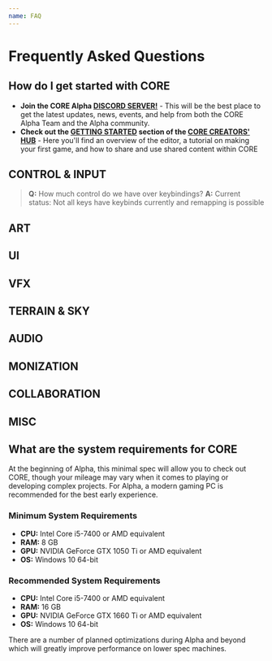 ```yaml
---
name: FAQ
---
```


# Frequently Asked Questions

## How do I get started with CORE

* **Join the CORE Alpha [DISCORD SERVER!](https://discord.gg/85k8A7V)** - This will be the best place to get the latest updates, news, events, and help from both the CORE Alpha Team and the Alpha community.
* **Check out the [GETTING STARTED](https://docs.coregames.com/getting_started/editor_intro/) section of the [CORE CREATORS' HUB](https://docs.coregames.com/)** - Here you'll find an overview of the editor, a tutorial on making your first game, and how to share and use shared content within CORE

## CONTROL & INPUT

> **Q:** How much control do we have over keybindings?
> **A:** Current status:  Not all keys have keybinds currently and remapping is possible

## ART

## UI

## VFX

## TERRAIN & SKY

## AUDIO

## MONIZATION

## COLLABORATION

## MISC

## What are the system requirements for CORE

At the beginning of Alpha, this minimal spec will allow you to check out CORE, though your mileage may vary when it comes to playing or developing complex projects. For Alpha, a modern gaming PC is recommended for the best early experience.

### **Minimum System Requirements**

* **CPU:** Intel Core i5-7400 or AMD equivalent
* **RAM:** 8 GB
* **GPU:** NVIDIA GeForce GTX 1050 Ti or AMD equivalent
* **OS:** Windows 10 64-bit

### **Recommended System Requirements**

* **CPU:** Intel Core i5-7400 or AMD equivalent
* **RAM:** 16 GB
* **GPU:** NVIDIA GeForce GTX 1660 Ti or AMD equivalent
* **OS:** Windows 10 64-bit

There are a number of planned optimizations during Alpha and beyond which will greatly improve performance on lower spec machines.
